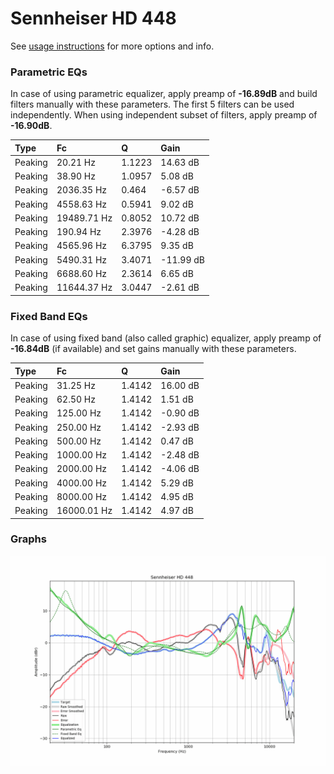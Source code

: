 # Sennheiser HD 448
See [usage instructions](https://github.com/jaakkopasanen/AutoEq#usage) for more options and info.

### Parametric EQs
In case of using parametric equalizer, apply preamp of **-16.89dB** and build filters manually
with these parameters. The first 5 filters can be used independently.
When using independent subset of filters, apply preamp of **-16.90dB**.

| Type    | Fc          |      Q | Gain      |
|:--------|:------------|:-------|:----------|
| Peaking | 20.21 Hz    | 1.1223 | 14.63 dB  |
| Peaking | 38.90 Hz    | 1.0957 | 5.08 dB   |
| Peaking | 2036.35 Hz  | 0.464  | -6.57 dB  |
| Peaking | 4558.63 Hz  | 0.5941 | 9.02 dB   |
| Peaking | 19489.71 Hz | 0.8052 | 10.72 dB  |
| Peaking | 190.94 Hz   | 2.3976 | -4.28 dB  |
| Peaking | 4565.96 Hz  | 6.3795 | 9.35 dB   |
| Peaking | 5490.31 Hz  | 3.4071 | -11.99 dB |
| Peaking | 6688.60 Hz  | 2.3614 | 6.65 dB   |
| Peaking | 11644.37 Hz | 3.0447 | -2.61 dB  |

### Fixed Band EQs
In case of using fixed band (also called graphic) equalizer, apply preamp of **-16.84dB**
(if available) and set gains manually with these parameters.

| Type    | Fc          |      Q | Gain     |
|:--------|:------------|:-------|:---------|
| Peaking | 31.25 Hz    | 1.4142 | 16.00 dB |
| Peaking | 62.50 Hz    | 1.4142 | 1.51 dB  |
| Peaking | 125.00 Hz   | 1.4142 | -0.90 dB |
| Peaking | 250.00 Hz   | 1.4142 | -2.93 dB |
| Peaking | 500.00 Hz   | 1.4142 | 0.47 dB  |
| Peaking | 1000.00 Hz  | 1.4142 | -2.48 dB |
| Peaking | 2000.00 Hz  | 1.4142 | -4.06 dB |
| Peaking | 4000.00 Hz  | 1.4142 | 5.29 dB  |
| Peaking | 8000.00 Hz  | 1.4142 | 4.95 dB  |
| Peaking | 16000.01 Hz | 1.4142 | 4.97 dB  |

### Graphs
![](./Sennheiser%20HD%20448.png)